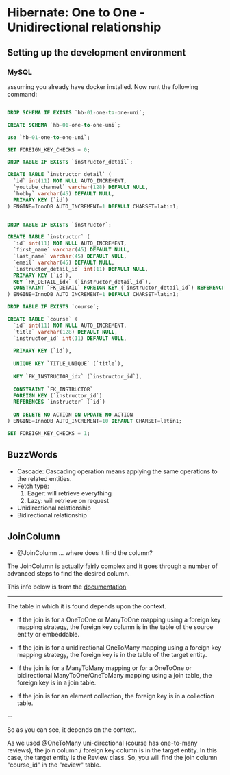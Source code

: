 # Hibernate: One to One - Unidirectional relationship


## Setting up the development environment

### MySQL
 
assuming you already have docker installed. Now runt the following command:

```sql

DROP SCHEMA IF EXISTS `hb-01-one-to-one-uni`;

CREATE SCHEMA `hb-01-one-to-one-uni`;

use `hb-01-one-to-one-uni`;

SET FOREIGN_KEY_CHECKS = 0;

DROP TABLE IF EXISTS `instructor_detail`;

CREATE TABLE `instructor_detail` (
  `id` int(11) NOT NULL AUTO_INCREMENT,
  `youtube_channel` varchar(128) DEFAULT NULL,
  `hobby` varchar(45) DEFAULT NULL,
  PRIMARY KEY (`id`)
) ENGINE=InnoDB AUTO_INCREMENT=1 DEFAULT CHARSET=latin1;


DROP TABLE IF EXISTS `instructor`;

CREATE TABLE `instructor` (
  `id` int(11) NOT NULL AUTO_INCREMENT,
  `first_name` varchar(45) DEFAULT NULL,
  `last_name` varchar(45) DEFAULT NULL,
  `email` varchar(45) DEFAULT NULL,
  `instructor_detail_id` int(11) DEFAULT NULL,
  PRIMARY KEY (`id`),
  KEY `FK_DETAIL_idx` (`instructor_detail_id`),
  CONSTRAINT `FK_DETAIL` FOREIGN KEY (`instructor_detail_id`) REFERENCES `instructor_detail` (`id`) ON DELETE NO ACTION ON UPDATE NO ACTION
) ENGINE=InnoDB AUTO_INCREMENT=1 DEFAULT CHARSET=latin1;

DROP TABLE IF EXISTS `course`;

CREATE TABLE `course` (
  `id` int(11) NOT NULL AUTO_INCREMENT,
  `title` varchar(128) DEFAULT NULL,
  `instructor_id` int(11) DEFAULT NULL,
  
  PRIMARY KEY (`id`),
  
  UNIQUE KEY `TITLE_UNIQUE` (`title`),
  
  KEY `FK_INSTRUCTOR_idx` (`instructor_id`),
  
  CONSTRAINT `FK_INSTRUCTOR` 
  FOREIGN KEY (`instructor_id`) 
  REFERENCES `instructor` (`id`) 
  
  ON DELETE NO ACTION ON UPDATE NO ACTION
) ENGINE=InnoDB AUTO_INCREMENT=10 DEFAULT CHARSET=latin1;

SET FOREIGN_KEY_CHECKS = 1;

```

## BuzzWords
- Cascade: Cascading operation means applying the same operations to the related entities. 
- Fetch type: 
	1. Eager: will retrieve everything
	2. Lazy: will retrieve on request
- Unidirectional relationship
- Bidirectional relationship


## JoinColumn

- @JoinColumn ... where does it find the column?

The JoinColumn is actually fairly complex and it goes through a number of advanced steps to find the desired column.

This info below is from the [documentation](http://docs.oracle.com/javaee/7/api/javax/persistence/JoinColumn.html#name--) 

---

The table in which it is found depends upon the context.

- If the join is for a OneToOne or ManyToOne mapping using a foreign key mapping strategy, the foreign key column is in the table of the source entity or embeddable.

- If the join is for a unidirectional OneToMany mapping using a foreign key mapping strategy, the foreign key is in the table of the target entity.

- If the join is for a ManyToMany mapping or for a OneToOne or bidirectional ManyToOne/OneToMany mapping using a join table, the foreign key is in a join table.

- If the join is for an element collection, the foreign key is in a collection table.

--

So as you can see, it depends on the context.

As we used @OneToMany uni-directional (course has one-to-many reviews), the join column / foreign key column is in the target entity. In this case, the target entity is the Review class. So, you will find the join column "course_id" in the "review" table.

